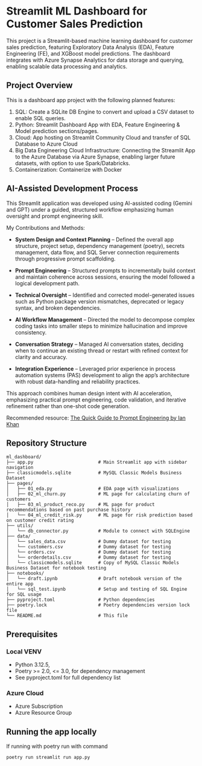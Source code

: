 # Streamlit ML Dashboard for Customer Sales Prediction

This project is a Streamlit-based machine learning dashboard for customer sales prediction, featuring Exploratory Data Analysis (EDA), Feature Engineering (FE), and XGBoost model predictions. The dashboard integrates with Azure Synapse Analytics for data storage and querying, enabling scalable data processing and analytics.

## Project Overview

This is a dashboard app project with the following planned features:

1. SQL: Create a SQLite DB Engine to convert and upload a CSV dataset to enable SQL queries.
2. Python: Streamlit Dashboard App with EDA, Feature Engineering & Model prediction sections/pages.
3. Cloud: App hosting on Streamlit Community Cloud and transfer of SQL Database to Azure Cloud
4. Big Data Engineering Cloud Infrastructure: Connecting the Streamlit App to the Azure Database via Azure Synapse, enabling larger future datasets, with option to use Spark/Databricks.
5. Containerization: Containerize with Docker

## AI-Assisted Development Process

This Streamlit application was developed using AI-assisted coding (Gemini and GPT) under a guided, structured workflow emphasizing human oversight and prompt engineering skill.

My Contributions and Methods:

- **System Design and Context Planning** – Defined the overall app structure, project setup, dependency management (poetry), secrets management, data flow, and SQL Server connection requirements through progressive prompt scaffolding.

- **Prompt Engineering** – Structured prompts to incrementally build context and maintain coherence across sessions, ensuring the model followed a logical development path.

- **Technical Oversight** – Identified and corrected model-generated issues such as Python package version mismatches, deprecated or legacy syntax, and broken dependencies.

- **AI Workflow Management** – Directed the model to decompose complex coding tasks into smaller steps to minimize hallucination and improve consistency.

- **Conversation Strategy** – Managed AI conversation states, deciding when to continue an existing thread or restart with refined context for clarity and accuracy.

- **Integration Experience** – Leveraged prior experience in process automation systems (PAS) development to align the app’s architecture with robust data-handling and reliability practices.

This approach combines human design intent with AI acceleration, emphasizing practical prompt engineering, code validation, and iterative refinement rather than one-shot code generation.

Recommended resource: [The Quick Guide to Prompt Engineering by Ian Khan](https://www.amazon.sg/dp/1394243324)

## Repository Structure

```
ml_dashboard/
├── app.py                        # Main Streamlit app with sidebar navigation
├── classicmodels.sqlite          # MySQL Classic Models Business Dataset
├── pages/
│   ├── 01_eda.py                 # EDA page with visualizations
│   ├── 02_ml_churn.py            # ML page for calculating churn of customers
│   ├── 03_ml_product_reco.py     # ML page for product recommendations based on past purchase history
│   └── 04_ml_credit_risk.py      # ML page for risk prediction based on customer credit rating
├── utils/
│   └── db_connector.py           # Module to connect with SQLEngine
├── data/
│   └── sales_data.csv            # Dummy dataset for testing
│   └── customers.csv             # Dummy dataset for testing
│   └── orders.csv                # Dummy dataset for testing
│   └── orderdetails.csv          # Dummy dataset for testing
│   └── classicmodels.sqlite      # Copy of MySQL Classic Models Business Dataset for notebook testing
├── notebooks/
│   └── draft.ipynb               # Draft notebook version of the entire app
│   └── sql_test.ipynb            # Setup and testing of SQL Engine for SQL usage
├── pyproject.toml                # Python dependencies
├── poetry.lock                   # Poetry dependencies version lock file
└── README.md                     # This file
``` 

## Prerequisites
### Local VENV
- Python 3.12.5, 
- Poetry >= 2.0, <= 3.0, for dependency management
- See pyproject.toml for full dependency list
### Azure Cloud
- Azure Subscription
- Azure Resource Group

## Running the app locally
If running with poetry run with command
```python
poetry run streamlit run app.py
```